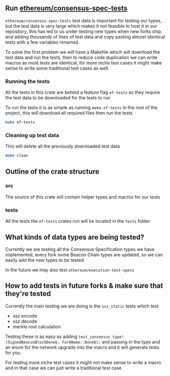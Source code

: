 ## Run [ethereum/consensus-spec-tests](https://github.com/ethereum/consensus-spec-tests)

`ethereum/consensus-spec-tests` test data is important for testing our types, but the test data is very large which makes it not feasible to host it in our repository, this has led to us under testing new types when new forks ship, and adding thousands of lines of test data and copy pasting almost identical tests with a few variables renamed.

To solve the first problem we will have a Makefile which will download the test data and run the tests, then to reduce code duplication we can write macros as most tests are identical, for more niche test cases it might make sense to write some traditional test cases as well.

### Running the tests

All the tests in this crate are behind a feature flag `ef-tests` as they require the test data to be downloaded for the tests to run

To run the tests it is as simple as running `make ef-tests` in the root of the project, this will download all required files then run the tests
```bash
make ef-tests
```

### Cleaning up test data

This will delete all the previously downloaded test data
```bash
make clean
```

## Outline of the crate structure
### src
The source of this crate will contain helper types and macros for our tests

### tests
All the tests the `ef-tests` crates run will be located in the `tests` folder

## What kinds of data types are being tested?

Currently we are testing all the Consensus Specification types we have implemented, every fork some Beacon Chain types are updated, so we can easily
add the new types to be tested.

In the future we may also test `ethereum/execution-test-specs`

## How to add tests in future forks & make sure that they're tested

Currently the main testing we are doing is the `ssz_static` tests which test
- ssz encode
- ssz decode
- merkle root calculation

Testing these is as easy as adding `test_consensus_type!(SignedBeaconBlockDeneb, ForkName::Deneb);` and passing in the type and an enum for the network upgrade into the macro and it will generate tests for you.

For testing more niche test cases it might not make sense to write a macro and in that case we can just write a traditional test case
